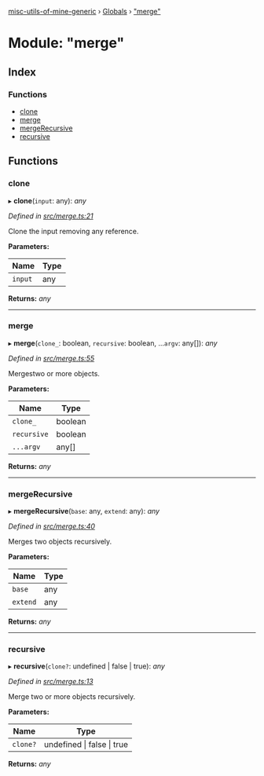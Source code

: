 [misc-utils-of-mine-generic](../README.md) › [Globals](../globals.md) › ["merge"](_merge_.md)

# Module: "merge"

## Index

### Functions

* [clone](_merge_.md#clone)
* [merge](_merge_.md#merge)
* [mergeRecursive](_merge_.md#mergerecursive)
* [recursive](_merge_.md#recursive)

## Functions

###  clone

▸ **clone**(`input`: any): *any*

*Defined in [src/merge.ts:21](https://github.com/cancerberoSgx/misc-utils-of-mine/blob/3f33ab6/misc-utils-of-mine-generic/src/merge.ts#L21)*

Clone the input removing any reference.

**Parameters:**

Name | Type |
------ | ------ |
`input` | any |

**Returns:** *any*

___

###  merge

▸ **merge**(`clone_`: boolean, `recursive`: boolean, ...`argv`: any[]): *any*

*Defined in [src/merge.ts:55](https://github.com/cancerberoSgx/misc-utils-of-mine/blob/3f33ab6/misc-utils-of-mine-generic/src/merge.ts#L55)*

Mergestwo or more objects.

**Parameters:**

Name | Type |
------ | ------ |
`clone_` | boolean |
`recursive` | boolean |
`...argv` | any[] |

**Returns:** *any*

___

###  mergeRecursive

▸ **mergeRecursive**(`base`: any, `extend`: any): *any*

*Defined in [src/merge.ts:40](https://github.com/cancerberoSgx/misc-utils-of-mine/blob/3f33ab6/misc-utils-of-mine-generic/src/merge.ts#L40)*

Merges two objects recursively.

**Parameters:**

Name | Type |
------ | ------ |
`base` | any |
`extend` | any |

**Returns:** *any*

___

###  recursive

▸ **recursive**(`clone?`: undefined | false | true): *any*

*Defined in [src/merge.ts:13](https://github.com/cancerberoSgx/misc-utils-of-mine/blob/3f33ab6/misc-utils-of-mine-generic/src/merge.ts#L13)*

Merge two or more objects recursively.

**Parameters:**

Name | Type |
------ | ------ |
`clone?` | undefined &#124; false &#124; true |

**Returns:** *any*

